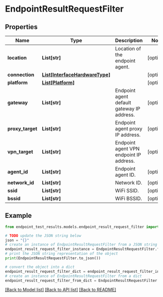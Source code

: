 # EndpointResultRequestFilter


## Properties

Name | Type | Description | Notes
------------ | ------------- | ------------- | -------------
**location** | **List[str]** | Location of the endpoint agent. | [optional] 
**connection** | [**List[InterfaceHardwareType]**](InterfaceHardwareType.md) |  | [optional] 
**platform** | [**List[Platform]**](Platform.md) |  | [optional] 
**gateway** | **List[str]** | Endpoint agent default gateway IP address. | [optional] 
**proxy_target** | **List[str]** | Endpoint agent proxy IP address. | [optional] 
**vpn_target** | **List[str]** | Endpoint agent VPN endpoint IP address. | [optional] 
**agent_id** | **List[str]** | Endpoint agent ID. | [optional] 
**network_id** | **List[str]** | Network ID. | [optional] 
**ssid** | **List[str]** | WiFi SSID. | [optional] 
**bssid** | **List[str]** | WiFi BSSID. | [optional] 

## Example

```python
from endpoint_test_results.models.endpoint_result_request_filter import EndpointResultRequestFilter

# TODO update the JSON string below
json = "{}"
# create an instance of EndpointResultRequestFilter from a JSON string
endpoint_result_request_filter_instance = EndpointResultRequestFilter.from_json(json)
# print the JSON string representation of the object
print(EndpointResultRequestFilter.to_json())

# convert the object into a dict
endpoint_result_request_filter_dict = endpoint_result_request_filter_instance.to_dict()
# create an instance of EndpointResultRequestFilter from a dict
endpoint_result_request_filter_from_dict = EndpointResultRequestFilter.from_dict(endpoint_result_request_filter_dict)
```
[[Back to Model list]](../README.md#documentation-for-models) [[Back to API list]](../README.md#documentation-for-api-endpoints) [[Back to README]](../README.md)


